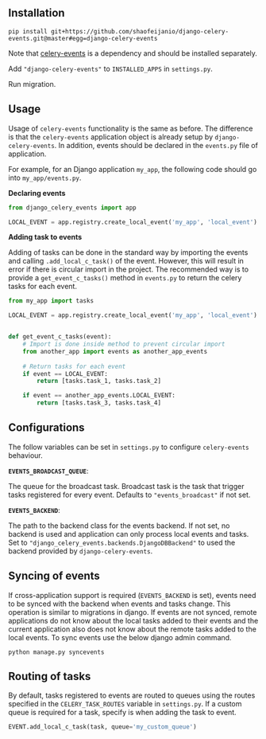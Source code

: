 ## Installation

```shell script
pip install git+https://github.com/shaofeijanio/django-celery-events.git@master#egg=django-celery-events
```

Note that [celery-events](https://github.com/shaofeijanio/celery-events) is a dependency and should be installed 
separately.

Add `"django-celery-events"` to `INSTALLED_APPS` in `settings.py`.

Run migration.

## Usage
Usage of `celery-events` functionality is the same as before. The difference is that the `celery-events` application
object is already setup by `django-celery-events`. In addition, events should be declared in the `events.py` file of
application.

For example, for an Django application `my_app`, the following code should go into `my_app/events.py`.

**Declaring events**

```python
from django_celery_events import app

LOCAL_EVENT = app.registry.create_local_event('my_app', 'local_event')
```

**Adding task to events**

Adding of tasks can be done in the standard way by importing the events and calling `.add_local_c_task()` of the event.
However, this will result in error if there is circular import in the project. The recommended way is to provide a
`get_event_c_tasks()` method in `events.py` to return the celery tasks for each event.

```python
from my_app import tasks

LOCAL_EVENT = app.registry.create_local_event('my_app', 'local_event')


def get_event_c_tasks(event):
    # Import is done inside method to prevent circular import
    from another_app import events as another_app_events
    
    # Return tasks for each event
    if event == LOCAL_EVENT:
        return [tasks.task_1, tasks.task_2]

    if event == another_app_events.LOCAL_EVENT:
        return [tasks.task_3, tasks.task_4]
```

## Configurations

The follow variables can be set in `settings.py` to configure `celery-events` behaviour.

**`EVENTS_BROADCAST_QUEUE`**:

The queue for the broadcast task. Broadcast task is the task that trigger tasks registered for every event. Defaults to
`"events_broadcast"` if not set.

**`EVENTS_BACKEND`**:

The path to the backend class for the events backend. If not set, no backend is used and application can only process
local events and tasks. Set to `"django_celery_events.backends.DjangoDBBackend"` to used the backend provided by
`django-celery-events`.

## Syncing of events
If cross-application support is required (`EVENTS_BACKEND` is set), events need to be synced with the backend when
events and tasks change. This operation is similar to migrations in django. If events are not synced, remote
applications do not know about the local tasks added to their events and the current application also does not know
about the remote tasks added to the local events. To sync events use the below django admin command.

```shell script
python manage.py syncevents
```

## Routing of tasks

By default, tasks registered to events are routed to queues using the routes specified in the `CELERY_TASK_ROUTES`
variable in `settings.py`. If a custom queue is required for a task, specify is when adding the task to event.

```python
EVENT.add_local_c_task(task, queue='my_custom_queue')
```

